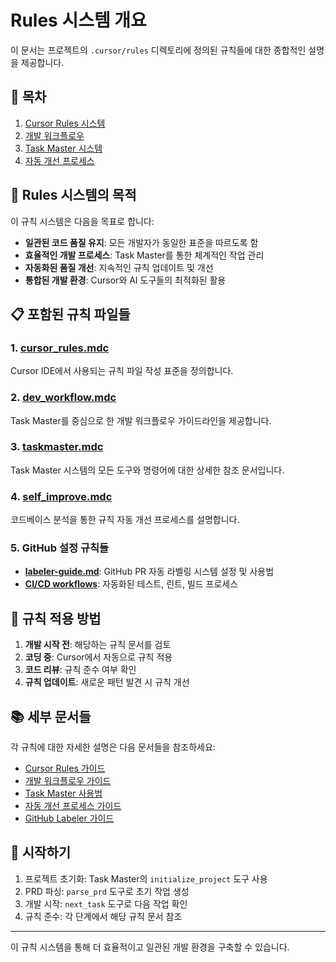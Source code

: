 # Rules 시스템 개요

이 문서는 프로젝트의 `.cursor/rules` 디렉토리에 정의된 규칙들에 대한 종합적인 설명을 제공합니다.

## 📖 목차

1. [Cursor Rules 시스템](#cursor-rules-시스템)
2. [개발 워크플로우](#개발-워크플로우)
3. [Task Master 시스템](#task-master-시스템)
4. [자동 개선 프로세스](#자동-개선-프로세스)

## 🎯 Rules 시스템의 목적

이 규칙 시스템은 다음을 목표로 합니다:

- **일관된 코드 품질 유지**: 모든 개발자가 동일한 표준을 따르도록 함
- **효율적인 개발 프로세스**: Task Master를 통한 체계적인 작업 관리
- **자동화된 품질 개선**: 지속적인 규칙 업데이트 및 개선
- **통합된 개발 환경**: Cursor와 AI 도구들의 최적화된 활용

## 📋 포함된 규칙 파일들

### 1. [cursor_rules.mdc](../cursor/rules/cursor_rules.mdc)
Cursor IDE에서 사용되는 규칙 파일 작성 표준을 정의합니다.

### 2. [dev_workflow.mdc](../cursor/rules/dev_workflow.mdc)
Task Master를 중심으로 한 개발 워크플로우 가이드라인을 제공합니다.

### 3. [taskmaster.mdc](../cursor/rules/taskmaster.mdc)
Task Master 시스템의 모든 도구와 명령어에 대한 상세한 참조 문서입니다.

### 4. [self_improve.mdc](../cursor/rules/self_improve.mdc)
코드베이스 분석을 통한 규칙 자동 개선 프로세스를 설명합니다.

### 5. GitHub 설정 규칙들
- **[labeler-guide.md](./labeler-guide.md)**: GitHub PR 자동 라벨링 시스템 설정 및 사용법
- **[CI/CD workflows](../../.github/workflows/)**: 자동화된 테스트, 린트, 빌드 프로세스

## 🔧 규칙 적용 방법

1. **개발 시작 전**: 해당하는 규칙 문서를 검토
2. **코딩 중**: Cursor에서 자동으로 규칙 적용
3. **코드 리뷰**: 규칙 준수 여부 확인
4. **규칙 업데이트**: 새로운 패턴 발견 시 규칙 개선

## 📚 세부 문서들

각 규칙에 대한 자세한 설명은 다음 문서들을 참조하세요:

- [Cursor Rules 가이드](./cursor-rules-guide.md)
- [개발 워크플로우 가이드](./dev-workflow-guide.md)
- [Task Master 사용법](./taskmaster-guide.md)
- [자동 개선 프로세스 가이드](./self-improvement-guide.md)
- [GitHub Labeler 가이드](./labeler-guide.md)

## 🚀 시작하기

1. 프로젝트 초기화: Task Master의 `initialize_project` 도구 사용
2. PRD 파싱: `parse_prd` 도구로 초기 작업 생성
3. 개발 시작: `next_task` 도구로 다음 작업 확인
4. 규칙 준수: 각 단계에서 해당 규칙 문서 참조

---

이 규칙 시스템을 통해 더 효율적이고 일관된 개발 환경을 구축할 수 있습니다.